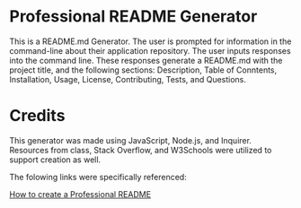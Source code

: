 # Professional README Generator
This is a README.md Generator. The user is prompted for information in the command-line about their application repository. The user inputs responses into the command line. These responses generate a README.md with the project title, and the following sections: Description, Table of Conntents, Installation, Usage, License, Contributing, Tests, and Questions.

# Credits
This generator was made using JavaScript, Node.js, and Inquirer. Resources from class, Stack Overflow, and W3Schools were utilized to support creation as well. 

The folowing links were specifically referenced:

[How to create a Professional README](https://coding-boot-camp.github.io/full-stack/github/professional-readme-guide)
